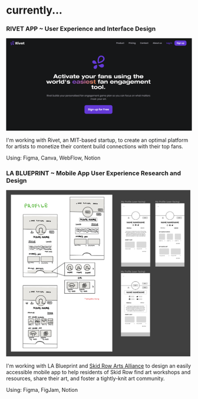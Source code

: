 <link rel="shortcut icon" type="image/x-icon" href="favicon.ico">

# currently...

### RIVET APP ~ User Experience and Interface Design

![Rivet landing page](/assets/rivetlandingpage.png)
    
I'm working with Rivet, an MIT-based startup, to create an optimal platform for artists to monetize their content build connections with their top fans. 
    
Using: Figma, Canva, WebFlow, Notion



### LA BLUEPRINT ~ Mobile App User Experience Research and Design

<img src='assets/sraalofiexample.png' alt='Screenshot of LoFi Designs' width='500'>

I'm working with LA Blueprint and [Skid Row Arts Alliance](https://www.skidrowartsalliance.com/) to design an easily accessible mobile app to help residents of Skid Row find art workshops and resources, share their art, and foster a tightly-knit art community.

Using: Figma, FigJam, Notion
